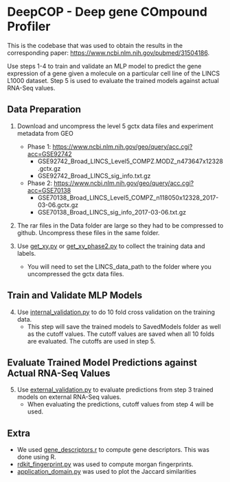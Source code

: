 # DeepCOP - Deep gene COmpound Profiler

This is the codebase that was used to obtain the results in the corresponding paper: https://www.ncbi.nlm.nih.gov/pubmed/31504186.

Use steps 1-4 to train and validate an MLP model to predict the gene expression of a gene given a molecule on a particular cell line of the LINCS L1000 dataset. Step 5 is used to evaluate the trained models against actual RNA-Seq values.

## Data Preparation
1. Download and uncompress the level 5 gctx data files and experiment metadata from GEO
   * Phase 1: https://www.ncbi.nlm.nih.gov/geo/query/acc.cgi?acc=GSE92742
     * GSE92742_Broad_LINCS_Level5_COMPZ.MODZ_n473647x12328.gctx.gz <br>
     * GSE92742_Broad_LINCS_sig_info.txt.gz <br>
   * Phase 2: https://www.ncbi.nlm.nih.gov/geo/query/acc.cgi?acc=GSE70138 <br>
     * GSE70138_Broad_LINCS_Level5_COMPZ_n118050x12328_2017-03-06.gctx.gz <br>
     * GSE70138_Broad_LINCS_sig_info_2017-03-06.txt.gz <br>

2. The rar files in the Data folder are large so they had to be compressed to github. 
Uncompress these files in the same folder. 

3. Use [get_xy.py](get_xy.py) or [get_xy_phase2.py](get_xy_phase2.py) to collect the training data and labels.
    * You will need to set the LINCS_data_path to the folder where you uncompressed the gctx data files.

## Train and Validate MLP Models
4. Use [internal_validation.py](internal_validation.py) to do 10 fold cross validation on the training data.
    * This step will save the trained models to SavedModels folder as well as the cutoff values. 
    The cutoff values are saved when all 10 folds are evaluated. The cutoffs are used in step 5.  

## Evaluate Trained Model Predictions against Actual RNA-Seq Values
5. Use [external_validation.py](external_validation.py) to evaluate predictions from step 3 trained models on external RNA-Seq values.
    * When evaluating the predictions, cutoff values from step 4 will be used.

## Extra
  * We used [gene_descriptors.r](Extra/gene_descriptors.r) to compute gene descriptors. This was done using R. <br>
  * [rdkit_fingerprint.py](Extra/rdkit_fingerprint.py) was used to compute morgan fingerprints. <br>
  * [application_domain.py](application_domain.py) was used to plot the Jaccard similarities
